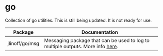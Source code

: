# go
Collection of go utilities. This is still being updated. It is not ready for use.

| Package | Documentation |
| ------- | ------------- |
| jlinoff/go/msg | Messaging package that can be used to log to multiple outputs. More info [here](https://godoc.org/github.com/jlinoff/go/msg). |
